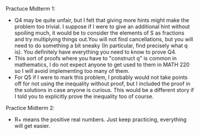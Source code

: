 Practuce Midterm 1:
- Q4 may be quite unfair, but I felt that giving more hints might make the problem too trivial. I suppose if I were to give an additional hint without spoiling much, it would be to consider the elements of S as fractions and try multiplying things out.You will not find cancellations, but you will need to do something a bit sneaky (In particular, find precisely what q is). You definitely have everything you need to know to prove Q4.
- This sort of proofs where you have to "construct q" is common in mathematics, I do not expect anyone to get used to them in MATH 220 so I will avoid implementing too many of them.
- For Q5 if I were to mark this problem, I probably would not take points off for not using the inequality without proof, but I included the proof in the solutions in case anyone is curious. This would be a different story if I told you to explicitly prove the inequality too of course.
  
Practice Midterm 2:
- R+ means the positive real numbers.
Just keep practicing, everything will get easier.
